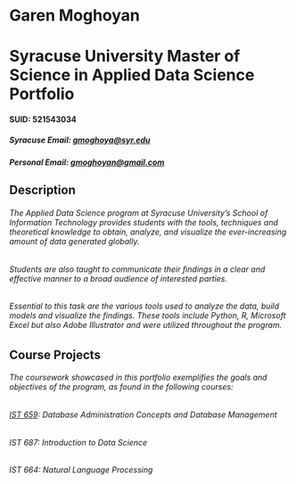# Garen Moghoyan
# Syracuse University Master of Science in Applied Data Science Portfolio

#### SUID: 521543034
##### Syracuse Email: gmoghoya@syr.edu
##### Personal Email: gmoghoyan@gmail.com

## Description
###### The Applied Data Science program at Syracuse University’s School of Information Technology provides students with the tools, techniques and theoretical knowledge to obtain, analyze, and visualize the ever-increasing amount of data generated globally. 
###### Students are also taught to communicate their findings in a clear and effective manner to a broad audience of interested parties.
###### Essential to this task are the various tools used to analyze the data, build models and visualize the findings. These tools include Python, R, Microsoft Excel but also Adobe Illustrator and were utilized throughout the program. 

## Course Projects
###### The coursework showcased in this portfolio exemplifies the goals and objectives of the program, as found in the following courses: 
###### [IST 659](../IST659): Database Administration Concepts and Database Management
###### IST 687: Introduction to Data Science
###### IST 664: Natural Language Processing

